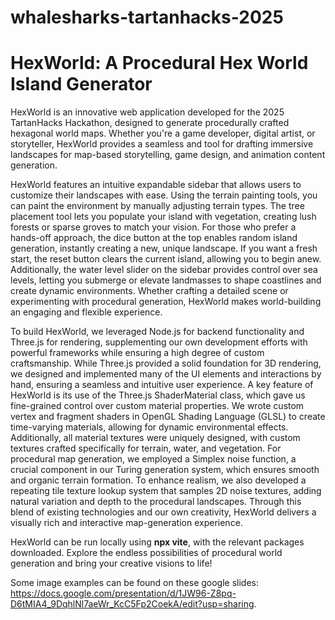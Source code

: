 # whalesharks-tartanhacks-2025

<h1>HexWorld: A Procedural Hex World Island Generator</h1>
HexWorld is an innovative web application developed for the 2025 TartanHacks Hackathon, designed to generate procedurally crafted hexagonal world maps. Whether you're a game developer, digital artist, or storyteller, HexWorld provides a seamless and tool for drafting immersive landscapes for map-based storytelling, game design, and animation content generation.


HexWorld features an intuitive expandable sidebar that allows users to customize their landscapes with ease. Using the terrain painting tools, you can paint the environment by manually adjusting terrain types. The tree placement tool lets you populate your island with vegetation, creating lush forests or sparse groves to match your vision. For those who prefer a hands-off approach, the dice button at the top enables random island generation, instantly creating a new, unique landscape. If you want a fresh start, the reset button clears the current island, allowing you to begin anew. Additionally, the water level slider on the sidebar provides control over sea levels, letting you submerge or elevate landmasses to shape coastlines and create dynamic environments. Whether crafting a detailed scene or experimenting with procedural generation, HexWorld makes world-building an engaging and flexible experience.


To build HexWorld, we leveraged Node.js for backend functionality and Three.js for rendering, supplementing our own development efforts with powerful frameworks while ensuring a high degree of custom craftsmanship. While Three.js provided a solid foundation for 3D rendering, we designed and implemented many of the UI elements and interactions by hand, ensuring a seamless and intuitive user experience. A key feature of HexWorld is its use of the Three.js ShaderMaterial class, which gave us fine-grained control over custom material properties. We wrote custom vertex and fragment shaders in OpenGL Shading Language (GLSL) to create time-varying materials, allowing for dynamic environmental effects. Additionally, all material textures were uniquely designed, with custom textures crafted specifically for terrain, water, and vegetation. For procedural map generation, we employed a Simplex noise function, a crucial component in our Turing generation system, which ensures smooth and organic terrain formation. To enhance realism, we also developed a repeating tile texture lookup system that samples 2D noise textures, adding natural variation and depth to the procedural landscapes. Through this blend of existing technologies and our own creativity, HexWorld delivers a visually rich and interactive map-generation experience.


HexWorld can be run locally using **npx vite**, with the relevant packages downloaded. Explore the endless possibilities of procedural world generation and bring your creative visions to life!

Some image examples can be found on these google slides: https://docs.google.com/presentation/d/1JW96-Z8pq-D6tMIA4_9DqhlNl7aeWr_KcC5Fp2CoekA/edit?usp=sharing.

